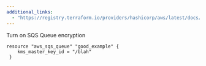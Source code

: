 ```yaml
---
additional_links: 
  - "https://registry.terraform.io/providers/hashicorp/aws/latest/docs/resources/sqs_queue#server-side-encryption-sse"
---
```


Turn on SQS Queue encryption

```hcl
resource "aws_sqs_queue" "good_example" {
 	kms_master_key_id = "/blah"
 }
```
